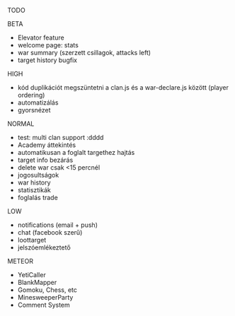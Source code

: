 TODO

BETA

- Elevator feature
- welcome page: stats
- war summary (szerzett csillagok, attacks left)
- target history bugfix

HIGH
- kód duplikációt megszüntetni a clan.js és a war-declare.js között (player ordering)
- automatizálás
- gyorsnézet

NORMAL
- test: multi clan support :dddd
- Academy áttekintés
- automatikusan a foglalt targethez hajtás
- target info bezárás
- delete war csak <15 percnél
- jogosultságok
- war history
- statisztikák
- foglalás trade

LOW
- notifications (email + push)
- chat (facebook szerű)
- loottarget
- jelszóemlékeztető

METEOR

- YetiCaller
- BlankMapper
- Gomoku, Chess, etc
- MinesweeperParty
- Comment System
